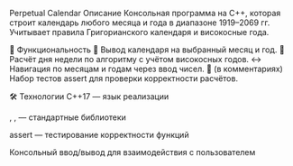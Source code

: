 Perpetual Calendar
Описание
Консольная программа на C++, которая строит календарь любого месяца и года в диапазоне 1919–2069 гг. Учитывает правила Григорианского календаря и високосные года.

🚀 Функциональность
📅 Вывод календаря на выбранный месяц и год.
🔢 Расчёт дня недели по алгоритму с учётом високосных годов.
↔️ Навигация по месяцам и годам через ввод чисел.
🧪 (в комментариях) Набор тестов assert для проверки корректности расчётов.

🛠 Технологии
C++17 — язык реализации

<cmath>, <vector>, <string> — стандартные библиотеки

assert — тестирование корректности функций

Консольный ввод/вывод для взаимодействия с пользователем
